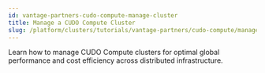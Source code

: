 ```yaml
---
id: vantage-partners-cudo-compute-manage-cluster
title: Manage a CUDO Compute Cluster
slug: /platform/clusters/tutorials/vantage-partners/cudo-compute/manage-cluster
---
```


Learn how to manage CUDO Compute clusters for optimal global performance and cost efficiency across distributed infrastructure.
